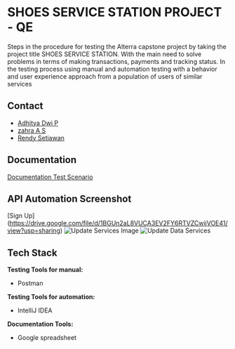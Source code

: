 
# SHOES SERVICE STATION PROJECT - QE

Steps in the procedure for testing the Alterra capstone project by taking the project title SHOES SERVICE STATION.
With the main need to solve problems in terms of making transactions, payments and tracking status.
In the testing process using manual and automation testing with a behavior and user experience approach from a population of users of similar services


## Contact

- [Adhitya Dwi P](https://github.com/Adhitya87)
- [zahra A S ](https://github.com/zahrasept)
- [Rendy Setiawan](https://github.com/rndsetiawan)



## Documentation

[Documentation Test Scenario](https://docs.google.com/spreadsheets/d/1TdS7NosiHK3OgMC5G-ekEdm0XI-P05fisq8BUzZf5Zo/edit#gid=659909770)


## API Automation Screenshot

[Sign Up] (https://drive.google.com/file/d/1BGUn2aL8VUCA3EV2FY6RTVZCwijVOE41/view?usp=sharing)
![Update Services Image ](https://drive.google.com/file/d/1SGePo3bcJI42sbwQT7-Aly8RJc3L3NXt/view?usp=sharing)
![Update Data Services ](https://drive.google.com/file/d/1SGePo3bcJI42sbwQT7-Aly8RJc3L3NXt/view?usp=sharing)

## Tech Stack

**Testing Tools for manual:** 
- Postman

**Testing Tools for automation:** 
- IntelliJ IDEA

**Documentation Tools:** 
- Google spreadsheet


